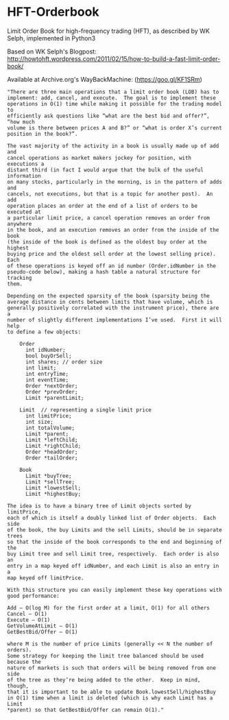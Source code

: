 # HFT-Orderbook
Limit Order Book for high-frequency trading (HFT), as described by WK Selph, implemented in Python3

Based on WK Selph's Blogpost:
http://howtohft.wordpress.com/2011/02/15/how-to-build-a-fast-limit-order-book/

Available at Archive.org's WayBackMachine:
(https://goo.gl/KF1SRm)


    "There are three main operations that a limit order book (LOB) has to
    implement: add, cancel, and execute.  The goal is to implement these
    operations in O(1) time while making it possible for the trading model to
    efficiently ask questions like “what are the best bid and offer?”, “how much
    volume is there between prices A and B?” or “what is order X’s current
    position in the book?”.

    The vast majority of the activity in a book is usually made up of add and
    cancel operations as market makers jockey for position, with executions a
    distant third (in fact I would argue that the bulk of the useful information
    on many stocks, particularly in the morning, is in the pattern of adds and
    cancels, not executions, but that is a topic for another post).  An add
    operation places an order at the end of a list of orders to be executed at
    a particular limit price, a cancel operation removes an order from anywhere
    in the book, and an execution removes an order from the inside of the book
    (the inside of the book is defined as the oldest buy order at the highest
    buying price and the oldest sell order at the lowest selling price).  Each
    of these operations is keyed off an id number (Order.idNumber in the
    pseudo-code below), making a hash table a natural structure for tracking
    them.

    Depending on the expected sparsity of the book (sparsity being the
    average distance in cents between limits that have volume, which is
    generally positively correlated with the instrument price), there are a
    number of slightly different implementations I’ve used.  First it will help
    to define a few objects:

        Order
          int idNumber;
          bool buyOrSell;
          int shares; // order size
          int limit;
          int entryTime;
          int eventTime;
          Order *nextOrder;
          Order *prevOrder;
          Limit *parentLimit;

        Limit  // representing a single limit price
          int limitPrice;
          int size;
          int totalVolume;
          Limit *parent;
          Limit *leftChild;
          Limit *rightChild;
          Order *headOrder;
          Order *tailOrder;

        Book
          Limit *buyTree;
          Limit *sellTree;
          Limit *lowestSell;
          Limit *highestBuy;

    The idea is to have a binary tree of Limit objects sorted by limitPrice,
    each of which is itself a doubly linked list of Order objects.  Each side
    of the book, the buy Limits and the sell Limits, should be in separate trees
    so that the inside of the book corresponds to the end and beginning of the
    buy Limit tree and sell Limit tree, respectively.  Each order is also an
    entry in a map keyed off idNumber, and each Limit is also an entry in a
    map keyed off limitPrice.

    With this structure you can easily implement these key operations with
    good performance:

    Add – O(log M) for the first order at a limit, O(1) for all others
    Cancel – O(1)
    Execute – O(1)
    GetVolumeAtLimit – O(1)
    GetBestBid/Offer – O(1)

    where M is the number of price Limits (generally << N the number of orders).
    Some strategy for keeping the limit tree balanced should be used because the
    nature of markets is such that orders will be being removed from one side
    of the tree as they’re being added to the other.  Keep in mind, though,
    that it is important to be able to update Book.lowestSell/highestBuy
    in O(1) time when a limit is deleted (which is why each Limit has a Limit
    *parent) so that GetBestBid/Offer can remain O(1)."
